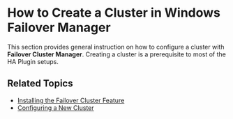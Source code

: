 # How to Create a Cluster in Windows Failover Manager

This section provides general instruction on how to configure a cluster with **Failover Cluster Manager**. Creating a cluster is a prerequisite to most of the HA Plugin setups.

## Related Topics

- [Installing the Failover Cluster Feature](https://help.quali.com/Online%20Help/0.0/Portal/Content/HA-Install/Instl-Flvr-clstr-ftr.htm)
- [Configuring a New Cluster](https://help.quali.com/Online%20Help/0.0/Portal/Content/HA-Install/Cnfg-new-clstr.htm)